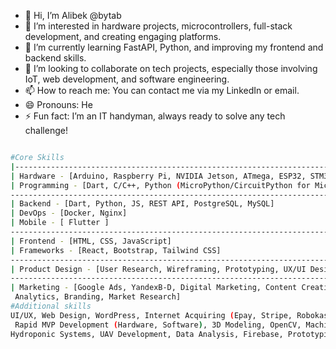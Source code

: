 - 👋 Hi, I’m Alibek @bytab
- 👀 I’m interested in hardware projects, microcontrollers, full-stack development, and creating engaging platforms.
- 🌱 I’m currently learning FastAPI, Python, and improving my frontend and backend skills.
- 💞️ I’m looking to collaborate on tech projects, especially those involving IoT, web development, and software engineering.
- 📫 How to reach me: You can contact me via my LinkedIn or email.
- 😄 Pronouns: He
- ⚡ Fun fact: I’m an IT handyman, always ready to solve any tech challenge!
```bash

#Core Skills
|---------------------------------------------------------------------------------------------------
| Hardware - [Arduino, Raspberry Pi, NVIDIA Jetson, ATmega, ESP32, STM32, ARM Cortex-M ]
| Programming - [Dart, C/C++, Python (MicroPython/CircuitPython for Microcontrollers)]
---------------------------------------------------------------------------------------------------
| Backend - [Dart, Python, JS, REST API, PostgreSQL, MySQL]
| DevOps - [Docker, Nginx]
| Mobile - [ Flutter ]
---------------------------------------------------------------------------------------------------
| Frontend - [HTML, CSS, JavaScript]
| Frameworks - [React, Bootstrap, Tailwind CSS]
---------------------------------------------------------------------------------------------------
| Product Design - [User Research, Wireframing, Prototyping, UX/UI Design, Figma, Adobe XD]
---------------------------------------------------------------------------------------------------
| Marketing - [Google Ads, YandexB-D, Digital Marketing, Content Creation, SEO, Email Marketing,
 Analytics, Branding, Market Research]
#Additional skills
UI/UX, Web Design, WordPress, Internet Acquiring (Epay, Stripe, Robokassa, Kaspi),
 Rapid MVP Development (Hardware, Software), 3D Modeling, OpenCV, Machine Learning, Pentesting,
Hydroponic Systems, UAV Development, Data Analysis, Firebase, Prototyping + more
```
<!---
bytab/bytab is a ✨ special ✨ repository because its `README.md` (this file) appears on your GitHub profile.
You can click the Preview link to take a look at your changes.
--->
